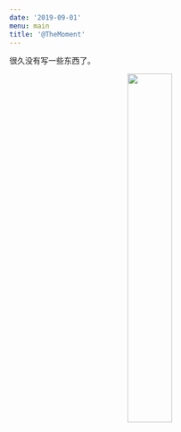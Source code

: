 ```yaml
---
date: '2019-09-01'
menu: main
title: '@TheMoment'
---
```


很久没有写一些东西了。

<div align="center"><img src="/figure/back.jpg" alt="" width="40%"/></div>
